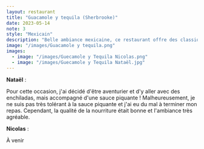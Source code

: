 ```yaml
---
layout: restaurant
title: "Guacamole y tequila (Sherbrooke)"
date: 2023-05-14
note: 3
style: "Mexicain"
description: "Belle ambiance mexicaine, ce restaurant offre des classiques mexicains ainsi qu'une grande variété de cocktails."
image: "/images/Guacamole y tequila.png"
images:
  - image: "/images/Guecamole y Tequila Nicolas.png"
  - image: "/images/Guecamole y Tequila Nataël.jpg"
---
```


**Nataël** :

Pour cette occasion, j'ai décidé d'être aventurier et d'y aller avec des enchiladas, mais accompagné d'une sauce piquante ! Malheureusement, je ne suis pas très tolérant à la sauce piquante et j'ai eu du mal à terminer mon repas. Cependant, la qualité de la nourriture était bonne et l'ambiance très agréable.

**Nicolas** :

À venir 